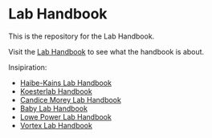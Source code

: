 # Lab Handbook

This is the repository for the Lab Handbook.

Visit the [Lab Handbook](https://cesconlab.github.io/handbook/dev) to see
what the handbook is about.


<!--intro-start-->
Insipiration:

  - [Haibe-Kains Lab Handbook](https://bhklab.github.io/handbook/latest/General/)
  - [Koesterlab Handbook](https://koesterlab.github.io/data-science-for-bioinfo/)
  - [Candice Morey Lab Handbook](https://ccmorey.github.io/labHandbook/)
  - [Baby Lab Handbook](https://mcmaster-baby-lab.github.io/handbook/)
  - [Lowe Power Lab Handbook](https://github.com/lowepowerlab/lab_handbook)
  - [Vortex Lab Handbook](https://github.com/uw-vortex/VORTEX-handbook)

<!--intro-end-->

